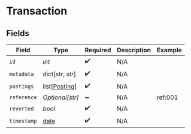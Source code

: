 # Transaction


## Fields

| Field                                                                | Type                                                                 | Required                                                             | Description                                                          | Example                                                              |
| -------------------------------------------------------------------- | -------------------------------------------------------------------- | -------------------------------------------------------------------- | -------------------------------------------------------------------- | -------------------------------------------------------------------- |
| `id`                                                                 | *int*                                                                | :heavy_check_mark:                                                   | N/A                                                                  |                                                                      |
| `metadata`                                                           | dict[str, *str*]                                                     | :heavy_check_mark:                                                   | N/A                                                                  |                                                                      |
| `postings`                                                           | list[[Posting](../../models/shared/posting.md)]                      | :heavy_check_mark:                                                   | N/A                                                                  |                                                                      |
| `reference`                                                          | *Optional[str]*                                                      | :heavy_minus_sign:                                                   | N/A                                                                  | ref:001                                                              |
| `reverted`                                                           | *bool*                                                               | :heavy_check_mark:                                                   | N/A                                                                  |                                                                      |
| `timestamp`                                                          | [date](https://docs.python.org/3/library/datetime.html#date-objects) | :heavy_check_mark:                                                   | N/A                                                                  |                                                                      |